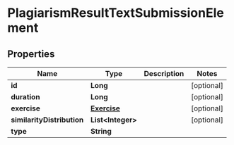 

# PlagiarismResultTextSubmissionElement


## Properties

| Name | Type | Description | Notes |
|------------ | ------------- | ------------- | -------------|
|**id** | **Long** |  |  [optional] |
|**duration** | **Long** |  |  [optional] |
|**exercise** | [**Exercise**](Exercise.md) |  |  [optional] |
|**similarityDistribution** | **List&lt;Integer&gt;** |  |  [optional] |
|**type** | **String** |  |  |



